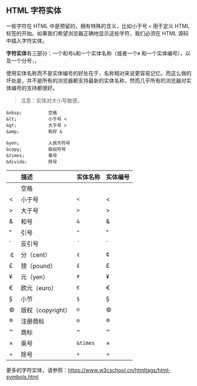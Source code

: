 ## HTML 字符实体

一些字符在 HTML 中是预留的，拥有特殊的含义，比如小于号 `<` 用于定义 HTML 标签的开始。如果我们希望浏览器正确地显示这些字符，我们必须在 HTML 源码中插入字符实体。

**字符实体**有三部分：一个和号`&`和一个实体名称（或者一个`#` 和一个实体编号），以及一个分号`;`。

使用实体名称而不是实体编号的好处在于，名称相对来说更容易记忆。而这么做的坏处是，并不是所有的浏览器都支持最新的实体名称，然而几乎所有的浏览器对实体编号的支持都很好。

> 注意：实体对大小写敏感。

```
&nbsp;			空格
&lt;			小于号 <
&gt;			大于号 >
&amp;           和好 &

&yen;			人民币符号
&copy;			版权符号
&times;			乘号
&divide;		除号
```

|      | 描述              | 实体名称 | 实体编号 |
| :--- | :---------------- | :------- | :------- |
|      | 空格              | ` `      | &#160;   |
| <    | 小于号            | `<`      | &#60;    |
| >    | 大于号            | `>`      | &#62;    |
| &    | 和号              | `&`      | &#38;    |
| "    | 引号              | `"`      | &#34;    |
| ´    | 反引号            | `´`      | &#180;   |
| ￠   | 分（cent）        | `¢`      | &#162;   |
| £    | 镑（pound）       | `£`      | &#163;   |
| ¥    | 元（yen）         | `¥`      | &#165;   |
| €    | 欧元（euro）      | `€`      | &#8364;  |
| §    | 小节              | `§`      | &#167;   |
| ©    | 版权（copyright） | `©`      | &#169;   |
| ®    | 注册商标          | `®`      | &#174;   |
| ™    | 商标              | `™`      | &#8482;  |
| ×    | 乘号              | `&times` | &#215;   |
| ÷    | 除号              | `÷`      | &#247;   |

更多的字符实体，请参照：https://www.w3cschool.cn/htmltags/html-symbols.html